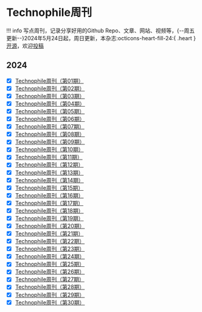 # Technophile周刊

!!! info
    写点周刊，记录分享好用的Github Repo、文章、网站、视频等，{--周五更新--}2024年5月24日起，周日更新，本杂志:octicons-heart-fill-24:{ .heart }[开源](https://github.com/LennyChenLaw/LennyChenLaw.github.io/tree/main/docs/Weekly)，欢迎[投稿](https://github.com/LennyChenLaw/Weekly/issues)


## 2024
- [x] [Technophile周刊（第01期）](Week01.md)
- [x] [Technophile周刊（第02期）](Week02.md)
- [x] [Technophile周刊（第03期）](Week03.md)
- [x] [Technophile周刊（第04期）](Week04.md)
- [x] [Technophile周刊（第05期）](Week05.md)
- [x] [Technophile周刊（第06期）](Week06.md)
- [x] [Technophile周刊（第07期）](Week07.md)
- [x] [Technophile周刊（第08期）](Week08.md)
- [x] [Technophile周刊（第09期）](Week09.md)
- [x] [Technophile周刊（第10期）](Week10.md)
- [x] [Technophile周刊（第11期）](Week11.md)
- [x] [Technophile周刊（第12期）](Week12.md)
- [x] [Technophile周刊（第13期）](Week13.md)
- [x] [Technophile周刊（第14期）](Week14.md)
- [x] [Technophile周刊（第15期）](Week15.md)
- [x] [Technophile周刊（第16期）](Week16.md)
- [x] [Technophile周刊（第17期）](Week17.md)
- [x] [Technophile周刊（第18期）](Week18.md)
- [x] [Technophile周刊（第19期）](Week19.md)
- [x] [Technophile周刊（第20期）](Week20.md)
- [x] [Technophile周刊（第21期）](Week21.md)
- [x] [Technophile周刊（第22期）](Week22.md)
- [x] [Technophile周刊（第23期）](Week23.md)
- [x] [Technophile周刊（第24期）](Week24.md)
- [x] [Technophile周刊（第25期）](Week25.md)
- [x] [Technophile周刊（第26期）](Week26.md)
- [x] [Technophile周刊（第27期）](Week27.md)
- [x] [Technophile周刊（第28期）](Week28.md)
- [x] [Technophile周刊（第29期）](Week29.md)
- [x] [Technophile周刊（第30期）](Week30.md) 
<!-- - [x] [Technophile周刊（第31期）](Week31.md)
- [x] [Technophile周刊（第32期）](Week32.md)
- [x] [Technophile周刊（第33期）](Week33.md) -->